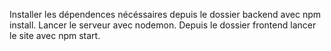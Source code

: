 Installer les dépendences nécéssaires depuis le dossier backend avec npm install.
Lancer le serveur avec nodemon.
Depuis le dossier frontend lancer le site avec npm start.